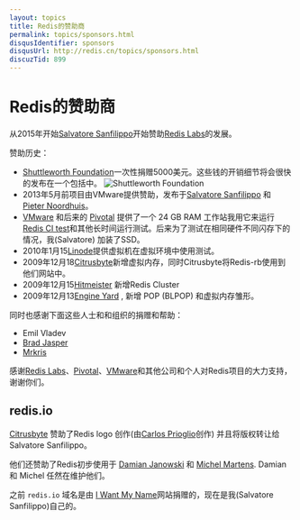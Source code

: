 ```yaml
---
layout: topics
title: Redis的赞助商
permalink: topics/sponsors.html
disqusIdentifier: sponsors
disqusUrl: http://redis.cn/topics/sponsors.html
discuzTid: 899
---
```


Redis的赞助商
===

从2015年开始[Salvatore Sanfilippo](http://twitter.com/antirez)开始赞助[Redis Labs](https://redislabs.com)的发展。


赞助历史：


* [Shuttleworth Foundation](http://www.shuttleworthfoundation.org)一次性捐赠5000美元。这些钱的开销细节将会很快的发布在一个包括中。
![Shuttleworth Foundation](http://redis.io/images/shuttleworth.png)
* 2013年5月前项目由VMware提供赞助，发布于[Salvatore Sanfilippo](http://twitter.com/antirez) 和 [Pieter Noordhuis](http://twitter.com/pnoordhuis)。
* [VMware](http://vmware.com) 和后来的 [Pivotal](http://pivotal.io) 提供了一个 24 GB RAM 工作站我用它来运行 [Redis CI test](http://ci.redis.io)和其他长时间运行测试。后来为了测试在相同硬件不同闪存下的情况，我(Salvatore) 加装了SSD。
* 2010年1月15[Linode](http://linode.com)提供虚拟机在虚拟环境中使用测试。
* 2009年12月18[Citrusbyte](http://citrusbyte.com)新增虚拟内存，同时Citrusbyte将Redis-rb使用到他们网站中。
* 2009年12月15[Hitmeister](http://www.hitmeister.de/) 新增Redis Cluster
* 2009年12月13[Engine Yard](http://engineyard.com) , 新增 POP (BLPOP) 和虚拟内存雏形。

同时也感谢下面这些人士和和组织的捐赠和帮助：

* Emil Vladev
* [Brad Jasper](http://bradjasper.com/)
* [Mrkris](http://www.mrkris.com/)

感谢[Redis Labs](http://redislabs.com)、[Pivotal](http://gopivotal.com)、[VMware](http://vmware.com)和其他公司和个人对Redis项目的大力支持，谢谢你们。

## redis.io

[Citrusbyte](https://citrusbyte.com) 赞助了Redis logo 创作(由[Carlos Prioglio](http://carlosprioglio.com)创作) 并且将版权转让给 Salvatore Sanfilippo。

他们还赞助了Redis初步使用于
[Damian Janowski](https://twitter.com/djanowski) 和 [Michel Martens](https://twitter.com/soveran). Damian 和 Michel 任然在维护他们。

之前 `redis.io` 域名是由 [I Want My Name](https://iwantmyname.com)网站捐赠的，现在是我(Salvatore Sanfilippo)自己的。
